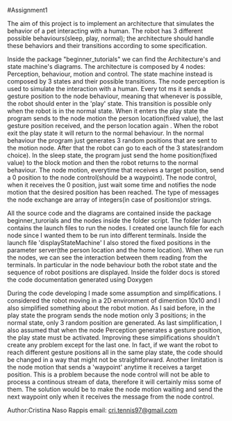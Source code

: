 #Assignment1

The aim of this project is to implement an architecture that simulates the behavior of a pet interacting with a human. The robot has 3 different possible behaviours(sleep, play, normal); the architecture should handle these behaviors and their transitions according to some specification.

Inside the package "beginner_tutorials" we can find the Architecture's and state machine's diagrams.
The architecture is composed by 4 nodes: Perception, behaviour, motion and control. The state machine instead is composed by 3 states and their possible transitions.
The node perception is used to simulate the interaction with a human. Every tot ms it sends a gesture position to the node behaviour, meaning that whenever is possible, the robot should enter in the 'play' state. This transition is possible only when the robot is in the normal state. When it enters the play state the program sends to the node motion the person location(fixed value), the last gesture position received, and  the person location again . When the robot exit the play state it will return to the normal behaviour. 
In the normal behaviour the program just generates 3 random positions that are sent to the motion node. After that the robot can go to each of the 3 states(random choice). 
In the sleep state, the program just send the home position(fixed value) to the block motion and then the robot returns to the normal behaviour.
The node motion, everytime that receives a target position, send a 0 position to the node control(should be a waypoint). 
The node control, when it receives the 0 position, just wait some time and notifies the node motion that the desired position has been reached.
The type of messages the node exchange are array of integers(in case of positions)or strings.

All the source code and the diagrams are contained inside the package beginner_turorials and the nodes inside the folder script.
The folder launch contains the launch files to run the nodes. I created one launch file for each node since I wanted them to be run into different terminals. Inside the launch file 'displayStateMachine' I also stored the fixed positions in the parameter server(the person location and the home location).
When we run the nodes, we can see the interaction between them reading from the terminals. In particular in the node behaviour both the robot state and the sequence of robot positions are displayed.
Inside the folder docs is stored the code documentation generated using Doxygen

During the code developing I made some assumption and simplifications. 
I considered the robot moving in a 2D environment of dimention 10x10 and I also simplified something about the robot motion. 
As I said before, in the play state the program sends the node motion only 3 positions; in the normal state, only 3 random position are generated. As last simplification, I also assumed that when the node Perception generates a gesture position, the play state must be activated. Improving these simplifications shouldn't create any problem except for the last one. In fact, if we want the robot to reach different gesture positions all in the same play state, the code should be changed in a way that might not be straightforward.
Another limitation is the node motion that sends a 'waypoint' anytime it receives a target position. This is a problem because the node control will not be able to process a continous stream of data, therefore it will certainly miss some of them. The solution would be to make the node motion waiting and send the next waypoint only when it receives the message from the node control.



Author:Cristina Naso Rappis
email: cri.tennis97@gmail.com
